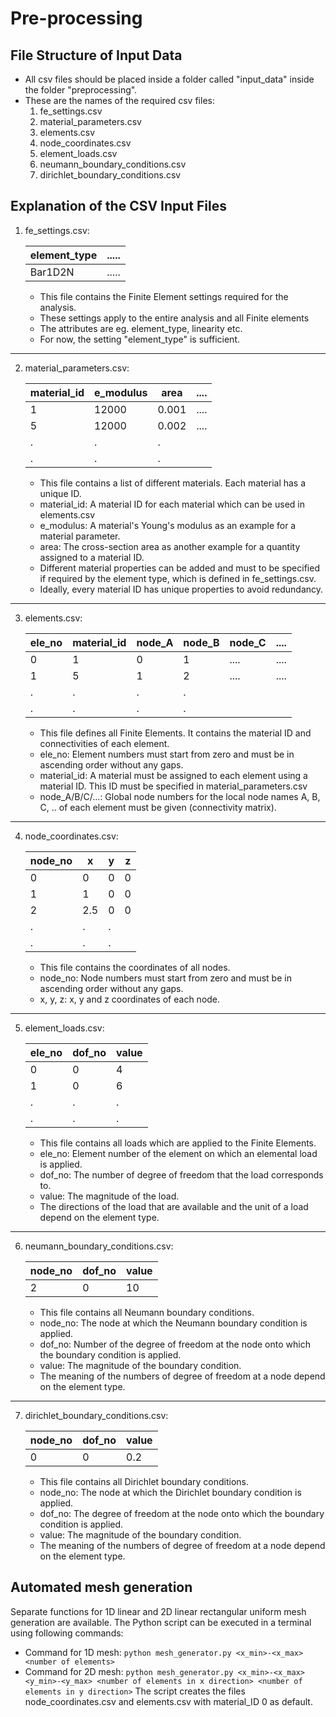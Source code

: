 # Pre-processing

## File Structure of Input Data

- All csv files should be placed inside a folder called "input_data" inside the folder "preprocessing".
- These are the names of the required csv files:
    1. fe_settings.csv
    2. material_parameters.csv
    3. elements.csv
    4. node_coordinates.csv
    5. element_loads.csv
    6. neumann_boundary_conditions.csv
    7. dirichlet_boundary_conditions.csv

## Explanation of the CSV Input Files

1. fe_settings.csv:

    element_type             | .....
    -------------------------|----------
    Bar1D2N                  | .....

    - This file contains the Finite Element settings required for the analysis.
    - These settings apply to the entire analysis and all Finite elements
    - The attributes are eg. element_type, linearity etc.
    - For now, the setting "element_type" is sufficient.

---
2. material_parameters.csv:

    material_id | e_modulus | area  | ....
    ------------|-----------|-------|----------
    1           | 12000     | 0.001 | ....
    5           | 12000     | 0.002 | ....
    .           |   .       |   .   |
    .           |   .       |   .   |

    - This file contains a list of different materials. Each material has a unique ID.
    - material_id: A material ID for each material which can be used in elements.csv
    - e_modulus: A material's Young's modulus as an example for a material parameter.
    - area: The cross-section area as another example for a quantity assigned to a material ID.
    - Different material properties can be added and must to be specified if required by the element type, which is defined in fe_settings.csv.
    - Ideally, every material ID has unique properties to avoid redundancy.

---
3. elements.csv:

    ele_no | material_id | node_A | node_B | node_C | ....
    -------|-------------|--------|--------|--------|----------
    0      | 1           | 0      | 1      | ....   | ....
    1      | 5           | 1      | 2      | ....   | ....
    .      |    .        |  .     | .      |
    .      |    .        |  .     | .      |

    - This file defines all Finite Elements. It contains the material ID and connectivities of each element.
    - ele_no: Element numbers must start from zero and must be in ascending order without any gaps.
    - material_id: A material must be assigned to each element using a material ID. This ID must be specified in material_parameters.csv
    - node_A/B/C/...: Global node numbers for the local node names A, B, C, .. of each element must be given (connectivity matrix).

---
4. node_coordinates.csv:

    node_no | x  | y  | z
    --------|----|----|-----------
    0       | 0  | 0  | 0
    1       | 1  | 0  | 0
    2       | 2.5| 0  | 0
    .       | .  | .  |
    .       | .  | .  |

    - This file contains the coordinates of all nodes.
    - node_no: Node numbers must start from zero and must be in ascending order without any gaps.
    - x, y, z: x, y and z coordinates of each node.

---
5. element_loads.csv:

    ele_no | dof_no | value
    -------|--------|------------
    0      | 0      | 4
    1      | 0      | 6
    .      | .      | .
    .      | .      | .

    - This file contains all loads which are applied to the Finite Elements.
    - ele_no: Element number of the element on which an elemental load is applied.
    - dof_no: The number of degree of freedom that the load corresponds to.
    - value: The magnitude of the load.
    - The directions of the load that are available and the unit of a load depend on the element type.

---
6. neumann_boundary_conditions.csv:

    node_no | dof_no | value
    --------|--------|------------
    2       | 0      | 10

    - This file contains all Neumann boundary conditions.
    - node_no: The node at which the Neumann boundary condition is applied.
    - dof_no: Number of the degree of freedom at the node onto which the boundary condition is applied.
    - value: The magnitude of the boundary condition.
    - The meaning of the numbers of degree of freedom at a node depend on the element type.

---
7. dirichlet_boundary_conditions.csv:

    node_no | dof_no | value
    --------|--------|------------
    0       | 0      | 0.2

    - This file contains all Dirichlet boundary conditions.
    - node_no: The node at which the Dirichlet boundary condition is applied.
    - dof_no: The degree of freedom at the node onto which the boundary condition is applied.
    - value: The magnitude of the boundary condition.
    - The meaning of the numbers of degree of freedom at a node depend on the element type.

## Automated mesh generation
Separate functions for 1D linear and 2D linear rectangular uniform mesh generation are available. The Python script can be executed in a terminal using following commands:
- Command for 1D mesh: `python mesh_generator.py <x_min>-<x_max> <number of elements>`
- Command for 2D mesh: `python mesh_generator.py <x_min>-<x_max> <y_min>-<y_max> <number of elements in x direction> <number of elements in y direction>`
The script creates the files node_coordinates.csv and elements.csv with material_ID 0 as default.
